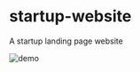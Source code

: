 # startup-website
A startup landing page website

![demo](https://user-images.githubusercontent.com/77610660/229657821-e41f14a4-bff9-46f6-9cca-79e34e0e8e9a.png)
